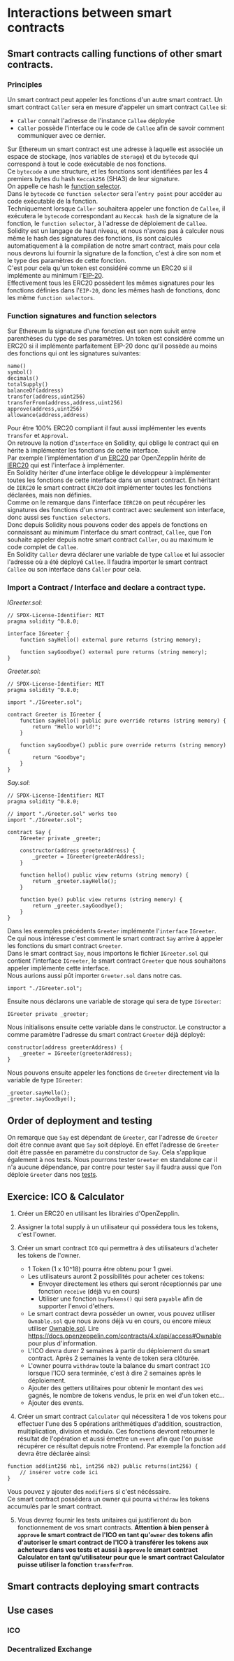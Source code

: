 # Interactions between smart contracts

## Smart contracts calling functions of other smart contracts.

### Principles

Un smart contract peut appeler les fonctions d'un autre smart contract.
Un smart contract `Caller` sera en mesure d'appeler un smart contract `Callee` si:

- `Caller` connait l'adresse de l'instance `Callee` déployée
- `Caller` possède l'interface ou le code de `Callee` afin de savoir comment communiquer avec ce dernier.

Sur Ethereum un smart contract est une adresse à laquelle est associée un espace de stockage, (nos variables de `storage`) et du `bytecode` qui correspond à tout le code exécutable de nos fonctions.  
Ce `bytecode` a une structure, et les fonctions sont identifiées par les 4 premiers bytes du hash `Keccak256` (SHA3) de leur signature.  
On appelle ce hash le [function selector](https://docs.soliditylang.org/en/v0.8.4/abi-spec.html#function-selector).  
Dans le `bytecode` ce `function selector` sera l'`entry point` pour accéder au code exécutable de la fonction.  
Techniquement lorsque `Caller` souhaitera appeler une fonction de `Callee`, il exécutera le `bytecode` correspondant au `Keccak hash` de la signature de la fonction, le `function selector`, à l'adresse de déploiement de `Callee`.  
Solidity est un langage de haut niveau, et nous n'avons pas à calculer nous même le hash des signatures des fonctions, ils sont calculés automatiquement à la compilation de notre smart contract, mais pour cela nous devrons lui fournir la signature de la fonction, c'est à dire son nom et le type des paramètres de cette fonction.  
C'est pour cela qu'un token est considéré comme un ERC20 si il implémente au minimum l'[EIP-20](https://eips.ethereum.org/EIPS/eip-20).  
Effectivement tous les ERC20 possèdent les mêmes signatures pour les fonctions définies dans l'`EIP-20`, donc les mêmes hash de fonctions, donc les même `function selectors`.

### Function signatures and function selectors

Sur Ethereum la signature d'une fonction est son nom suivit entre parenthèses du type de ses paramètres.
Un token est considéré comme un ERC20 si il implémente parfaitement EIP-20 donc qu'il possède au moins des fonctions qui ont les signatures suivantes:

```text
name()
symbol()
decimals()
totalSupply()
balanceOf(address)
transfer(address,uint256)
transferFrom(address,address,uint256)
approve(address,uint256)
allowance(address,address)
```

Pour être 100% ERC20 compliant il faut aussi implémenter les events `Transfer` et `Approval`.  
On retrouve la notion d'`interface` en Solidity, qui oblige le contract qui en hérite à implémenter les fonctions de cette interface.  
Par exemple l'implémentation d'un [ERC20](https://github.com/OpenZeppelin/openzeppelin-contracts/blob/master/contracts/token/ERC20/ERC20.sol) par OpenZepplin hérite de [IERC20](https://github.com/OpenZeppelin/openzeppelin-contracts/blob/master/contracts/token/ERC20/IERC20.sol) qui est l'interface à implémenter.  
En Solidity hériter d'une interface oblige le développeur à implémenter toutes les fonctions de cette interface dans un smart contract.
En héritant de `IERC20` le smart contract `ERC20` doit implémenter toutes les fonctions déclarées, mais non définies.  
Comme on le remarque dans l'interface `IERC20` on peut récupérer les signatures des fonctions d'un smart contract avec seulement son interface, donc aussi ses `function selectors`.  
Donc depuis Solidity nous pouvons coder des appels de fonctions en connaissant au minimum l'interface du smart contract, `Callee`, que l'on souhaite appeler depuis notre smart contract `Caller`, ou au maximum le code complet de `Callee`.  
En Solidity `Caller` devra déclarer une variable de type `Callee` et lui associer l'adresse où a été déployé `Callee`.
Il faudra importer le smart contract `Callee` ou son interface dans `Caller` pour cela.

### Import a Contract / Interface and declare a contract type.

_IGreeter.sol_:

```solidity
// SPDX-License-Identifier: MIT
pragma solidity ^0.8.0;

interface IGreeter {
    function sayHello() external pure returns (string memory);

    function sayGoodbye() external pure returns (string memory);
}
```

_Greeter.sol_:

```solidity
// SPDX-License-Identifier: MIT
pragma solidity ^0.8.0;

import "./IGreeter.sol";

contract Greeter is IGreeter {
    function sayHello() public pure override returns (string memory) {
        return "Hello world!";
    }

    function sayGoodbye() public pure override returns (string memory) {
        return "Goodbye";
    }
}
```

_Say.sol_:

```solidity
// SPDX-License-Identifier: MIT
pragma solidity ^0.8.0;

// import "./Greeter.sol" works too
import "./IGreeter.sol";

contract Say {
    IGreeter private _greeter;

    constructor(address greeterAddress) {
        _greeter = IGreeter(greeterAddress);
    }

    function hello() public view returns (string memory) {
        return _greeter.sayHello();
    }

    function bye() public view returns (string memory) {
        return _greeter.sayGoodbye();
    }
}
```

Dans les exemples précédents `Greeter` implémente l'`interface` `IGreeter`.  
Ce qui nous intéresse c'est comment le smart contract `Say` arrive à appeler les fonctions du smart contract `Greeter`.  
Dans le smart contract `Say`, nous importons le fichier `IGreeter.sol` qui contient l'interface `IGreeter`, le smart contract `Greeter` que nous souhaitons appeler implémente cette interface.  
Nous aurions aussi pût importer `Greeter.sol` dans notre cas.

```solidity
import "./IGreeter.sol";
```

Ensuite nous déclarons une variable de storage qui sera de type `IGreeter`:

```solidity
IGreeter private _greeter;
```

Nous initialisons ensuite cette variable dans le constructor. Le constructor a comme paramètre l'adresse du smart contract `Greeter` déjà déployé:

```solidity
constructor(address greeterAddress) {
    _greeter = IGreeter(greeterAddress);
}
```

Nous pouvons ensuite appeler les fonctions de `Greeter` directement via la variable de type `IGreeter`:

```solidity
_greeter.sayHello();
_greeter.sayGoodbye();
```

## Order of deployment and testing

On remarque que `Say` est dépendant de `Greeter`, car l'adresse de `Greeter` doit être connue avant que `Say` soit déployé. En effet l'adresse de `Greeter` doit être passée en paramètre du constructor de `Say`.
Cela s'applique également à nos tests. Nous pourrons tester `Greeter` en standalone car il n'a aucune dépendance, par contre pour tester `Say` il faudra aussi que l'on déploie `Greeter` dans nos [tests](https://github.com/BlockMagnet/interactions-contracts/blob/main/test/Say-test.js#L10).

## Exercice: ICO & Calculator

1. Créer un ERC20 en utilisant les librairies d'OpenZepplin.

2. Assigner la total supply à un utilisateur qui possédera tous les tokens, c'est l'owner.

3. Créer un smart contract `ICO` qui permettra à des utilisateurs d'acheter les tokens de l'owner.

   - 1 Token (1 x 10^18) pourra être obtenu pour 1 gwei.
   - Les utilisateurs auront 2 possibilités pour acheter ces tokens:
     - Envoyer directement les ethers qui seront réceptionnés par une fonction `receive` (déjà vu en cours)
     - Utiliser une fonction `buyTokens()` qui sera `payable` afin de supporter l'envoi d'ethers.
   - Le smart contract devra posséder un owner, vous pouvez utiliser `Ownable.sol` que nous avons déjà vu en cours, ou encore mieux utiliser [Ownable.sol](https://github.com/OpenZeppelin/openzeppelin-contracts/blob/master/contracts/access/Ownable.sol). Lire https://docs.openzeppelin.com/contracts/4.x/api/access#Ownable pour plus d'information.
   - L'ICO devra durer 2 semaines à partir du déploiement du smart contract. Après 2 semaines la vente de token sera clôturée.
   - L'owner pourra `withdraw` toute la balance du smart contract `ICO` lorsque l'ICO sera terminée, c'est à dire 2 semaines après le déploiement.
   - Ajouter des getters utilitaires pour obtenir le montant des `wei` gagnés, le nombre de tokens vendus, le prix en wei d'un token etc...
   - Ajouter des events.

4. Créer un smart contract `Calculator` qui nécessitera 1 de vos tokens pour effectuer l'une des 5 opérations arithmétiques d'addition, soustraction, multiplication, division et modulo. Ces fonctions devront retourner le résultat de l'opération et aussi émettre un `event` afin que l'on puisse récupérer ce résultat depuis notre Frontend.
   Par exemple la fonction `add` devra être déclarée ainsi:

```solidity
function add(int256 nb1, int256 nb2) public returns(int256) {
    // insérer votre code ici
}
```

Vous pouvez y ajouter des `modifier`s si c'est nécéssaire.  
Ce smart contract possédera un owner qui pourra `withdraw` les tokens accumulés par le smart contract.

5. Vous devrez fournir les tests unitaires qui justifieront du bon fonctionnement de vos smart contracts.
   **Attention à bien penser à `approve` le smart contract de l'ICO en tant qu'`owner` des tokens afin d'autoriser le smart contract de l'ICO à transférer les tokens aux acheteurs dans vos tests et aussi à `approve` le smart contract Calculator en tant qu'utilisateur pour que le smart contract Calculator puisse utiliser la fonction `transferFrom`**.

## Smart contracts deploying smart contracts

## Use cases

### ICO

### Decentralized Exchange
